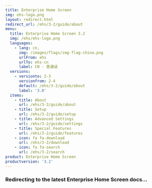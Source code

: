 ```yaml
---
title: Enterprise Home Screen
img: ehs-logo.png
layout: redirect.html
redirect_url: /ehs/3-2/guide/about
menu:
  title: Enterprise Home Screen 3.2
  img: /ehs/ehs-logo.png
  languages:
    - lang: cn,
      img: /images/flags/img-flag-china.png
      urlFrom: ehs
      urlTo: ehs-cn
      label: CN - 普通话
  versions:
    - versionto: 2-3
      versionfrom: 2-4
      default: /ehs/3-2/guide/about
      label: '3.0'
  items:
    - title: About
      url: /ehs/3-2/guide/about
    - title: Setup
      url: /ehs/3-2/guide/setup
    - title: Advanced Settings
      url: /ehs/3-2/guide/settings
    - title: Special Features
      url: /ehs/3-2/guide/features
    - icon: fa fa-download
      url: /ehs/3-2/download
    - icon: fa fa-search
      url: /ehs/3-2/search
product: Enterprise Home Screen
productversion: '3.2'
---
```


### Redirecting to the latest Enterprise Home Screen docs...










